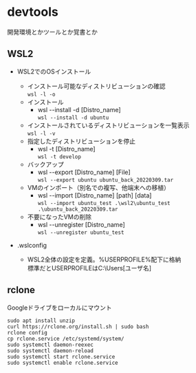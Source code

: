 # devtools
開発環境とかツールとか覚書とか

## WSL2
- WSL2でのOSインストール
  - インストール可能なディストリビューションの確認  
  `wsl -l -o`
  - インストール
    - wsl --install -d [Distro_name]  
    `wsl --install -d ubuntu`
  - インストールされているディストリビューションを一覧表示  
  `wsl -l -v`
  - 指定したディストリビューションを停止
    - wsl -t [Distro_name]  
    `wsl -t develop`
  - バックアップ
    - wsl --export [Distro_name] [File]  
    `wsl --export ubuntu ubuntu_back_20220309.tar`
  - VMのインポート（別名での複写、他端末への移植）
    - wsl --import [Distro_name] [path] [data]  
    `wsl --import ubuntu_test .\wsl2\ubuntu_test .\ubuntu_back_20220309.tar`
  - 不要になったVMの削除
    - wsl --unregister [Distro_name]  
    `wsl --unregister ubuntu_test`

- .wslconfig
  - WSL2全体の設定を定義。%USERPROFILE%配下に格納  
  標準だとUSERPROFILEはC:\Users\[ユーザ名]

## rclone

Googleドライブをローカルにマウント

``` shell
sudo apt install unzip
curl https://rclone.org/install.sh | sudo bash
rclone config
cp rclone.service /etc/systemd/system/
sudo systemctl daemon-reexec
sudo systemctl daemon-reload
sudo systemctl start rclone.service
sudo systemctl enable rclone.service
```
